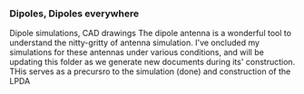 ### Dipoles, Dipoles everywhere

Dipole simulations, CAD drawings
The dipole antenna is a wonderful tool to understand the nitty-gritty of antenna simulation. 
I've oncluded my simulations for these antennas under various conditions, and will be updating this folder as we generate new documents during its' construction.
THis serves as a precursro to the simulation (done) and construction of the LPDA
